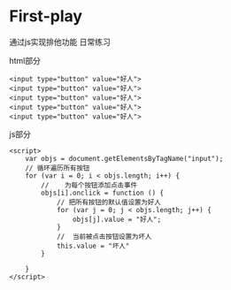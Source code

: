 # First-play
通过js实现排他功能 日常练习

html部分

    <input type="button" value="好人">
    <input type="button" value="好人">
    <input type="button" value="好人">
    <input type="button" value="好人">
    <input type="button" value="好人">


js部分

    <script>
        var objs = document.getElementsByTagName("input");
        // 循环遍历所有按钮
        for (var i = 0; i < objs.length; i++) {
            //    为每个按钮添加点击事件
            objs[i].onclick = function () {
                // 把所有按钮的默认值设置为好人
                for (var j = 0; j < objs.length; j++) {
                    objs[j].value = "好人";
                }
                //  当前被点击按钮设置为坏人
                this.value = "坏人"
            }

        }
    </script>

